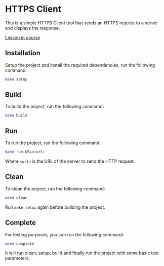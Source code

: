 # HTTPS Client

This is a simple HTTPS Client tool that sends an HTTPS request to a server and displays the response.

[Lesson in course](https://codedeviate.github.io/aicollection/go-tools-https-client.html)

## Installation

Setup the project and install the required dependencies, run the following command:

```bash
make setup
```

## Build

To build the project, run the following command:

```bash
make build
```

## Run

To run the project, run the following command:

```bash
make run URL=<url>
```

Where `<url>` is the URL of the server to send the HTTP request.

## Clean

To clean the project, run the following command:

```bash
make clean
```

Run `make setup` again before building the project.

## Complete

For testing purposes, you can run the following command:

```bash
make complete
```

It will run clean, setup, build and finally run the project with some basic test parameters.
